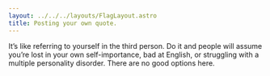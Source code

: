```yaml
---
layout: ../../../layouts/FlagLayout.astro
title: Posting your own quote.
---
```


It’s like referring to yourself in the third person. Do it and people will assume you’re lost in your own self-importance, bad at English, or struggling with a multiple personality disorder. There are no good options here.
